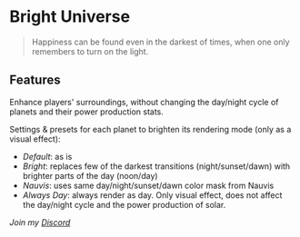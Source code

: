 # Bright Universe

> Happiness can be found even in the darkest of times, when one only remembers to turn on the light.

## Features

Enhance players' surroundings, without changing the day/night cycle of planets and their power production stats.

Settings & presets for each planet to brighten its rendering mode (only as a visual effect):
  - *Default*: as is
  - *Bright*: replaces few of the darkest transitions (night/sunset/dawn) with brighter parts of the day (noon/day)
  - *Nauvis*: uses same day/night/sunset/dawn color mask from Nauvis
  - *Always Day*: always render as day. Only visual effect, does not affect the day/night cycle and the power production of solar.


*Join my [Discord](https://discord.gg/pq6bWs8KTY)*